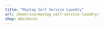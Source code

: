 ```yaml
---
title: "Maytag Self Service Laundry"
url: /beatrice/maytag-self-service-laundry/
shop: Wäscherei
---
```

